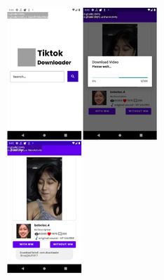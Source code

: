 [<img height="300" src="resources/Screenshot_1632257068.png" alt="img1"/>](resources/app-release.apk)
[<img height="300" src="resources/Screenshot_1632257113.png" alt="img1"/>](resources/app-release.apk)
[<img height="300" src="resources/Screenshot_1632257120.png" alt="img1"/>](resources/app-release.apk)
